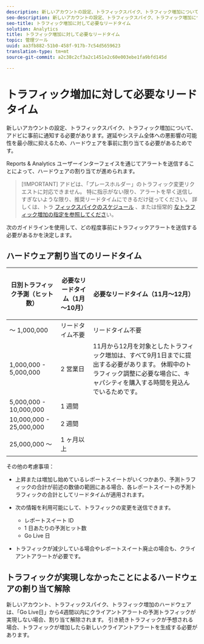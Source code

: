 ```yaml
---
description: 新しいアカウントの設定、トラフィックスパイク、トラフィック増加について、アドビに事前に通知する必要があります。遅延やシステム全体への悪影響の可能性を最小限に抑えるため、ハードウェアを事前に割り当てる必要があるためです。
seo-description: 新しいアカウントの設定、トラフィックスパイク、トラフィック増加について、アドビに事前に通知する必要があります。遅延やシステム全体への悪影響の可能性を最小限に抑えるため、ハードウェアを事前に割り当てる必要があるためです。
seo-title: トラフィック増加に対して必要なリードタイム
solution: Analytics
title: トラフィック増加に対して必要なリードタイム
topic: 管理ツール
uuid: aa3fb882-51b0-458f-917b-7c54d5659623
translation-type: tm+mt
source-git-commit: a2c38c2cf3a2c1451e2c60e003ebe1fa9bfd145d

---
```



# トラフィック増加に対して必要なリードタイム

新しいアカウントの設定、トラフィックスパイク、トラフィック増加について、アドビに事前に通知する必要があります。遅延やシステム全体への悪影響の可能性を最小限に抑えるため、ハードウェアを事前に割り当てる必要があるためです。

Reports &amp; Analytics ユーザーインターフェイスを通じてアラートを送信することによって、ハードウェアの割り当てが進められます。

> [!IMPORTANT] アドビは、「プレースホルダー」のトラフィック変更リクエストに対応できません。 特に指示がない限り、アラートを早く送信しすぎないような限り、推奨リードタイムにできるだけ従ってください。 詳しくは、トラ [フィックスパイクのスケジュール](../../admin/c-traffic-management/t-traffic-schedule-spike.md) 、または恒常的 [なトラフィック増加の指定を参照してくださ](../../admin/c-traffic-management/t-traffic-permanent.md)い。

次のガイドラインを使用して、どの程度事前にトラフィックアラートを送信する必要があるかを決定します。

## ハードウェア割り当てのリードタイム

<table id="table_A67CC3B164F740088797BD8913244E47">
 <thead>
  <tr>
   <th colname="col1" class="entry"> 日別トラフィック予測（ヒット数） </th>
   <th colname="col2" class="entry"> <p>必要なリードタイム（1月～10月） </p> </th>
   <th colname="col3" class="entry"> <p>必要なリードタイム（11月～12月） </p> </th>
  </tr>
 </thead>
 <tbody>
  <tr>
   <td colname="col1"> ～ 1,000,000 </td>
   <td colname="col2"> リードタイム不要 </td>
   <td colname="col3"> リードタイム不要 </td>
  </tr>
  <tr>
   <td colname="col1"> 1,000,000 - 5,000,000 </td>
   <td colname="col2"> 2 営業日 </td>
   <td colname="col3" morerows="3"> 11月から12月を対象としたトラフィック増加は、すべて9月1日までに提出する必要があります。 休暇中のトラフィック調整に必要な場合に、キャパシティを購入する時間を見込んでいるためです。 </td>
  </tr>
  <tr>
   <td colname="col1"> 5,000,000 - 10,000,000 </td>
   <td colname="col2"> 1 週間 </td>
  </tr>
  <tr>
   <td colname="col1"> 10,000,000 - 25,000,000 </td>
   <td colname="col2"> 2 週間 </td>
  </tr>
  <tr>
   <td colname="col1"> <p>25,000,000 ～ </p> </td>
   <td colname="col2"> 1 ヶ月以上 </td>
  </tr>
 </tbody>
</table>

その他の考慮事項：

* 上昇または増加し始めているレポートスイートがいくつかあり、予測トラフィックの合計が前述の数値の範囲にある場合、各レポートスイートの予測トラフィックの合計としてリードタイムが適用されます。
* 次の情報を利用可能にして、トラフィックの変更を送信できます。

   * レポートスイート ID
   * 1 日あたりの予測ヒット数
   * Go Live 日

* トラフィックが減少している場合やレポートスイート廃止の場合も、クライアントアラートが必要です。

## トラフィックが実現しなかったことによるハードウェアの割り当て解除

新しいアカウント、トラフィックスパイク、トラフィック増加のハードウェアは、「Go Live日」から4週間以内にクライアントアラートの予測トラフィックが実現しない場合、割り当て解除されます。 引き続きトラフィックが予想される場合、トラフィックが増加したら新しいクライアントアラートを生成する必要があります。
